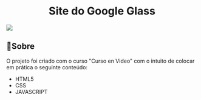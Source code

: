 <h1 align="center">Site do Google Glass</h1>
 

<img src="https://giphy.com/embed/fqmmXJAVObpBAOsJld"/>

## 🔖Sobre

O projeto foi criado com o curso "Curso en Video" com o intuito de colocar em prática o seguinte conteúdo:

-  HTML5
-  CSS
-  JAVASCRIPT